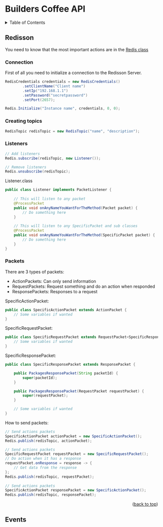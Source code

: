 # Builders Coffee API

<div id="top"></div>

<!-- TABLE OF CONTENTS -->
<details>
  <summary>Table of Contents</summary>
  <ol>
    <li>
      <a href="#redisson">Redisson</a>
      <ul>
        <li><a href="#redisson-connection">Connection</a></li>
        <li><a href="#redisson-topics">Creating topics</a></li>
        <li><a href="#redisson-listeners">Listeners</a></li>
        <li><a href="#redisson-packets">Packets</a></li>
      </ul>
    </li>
  </ol>
</details>

## Redisson
<div id="redisson"></div>

You need to know that the most important actions are in the [Redis class](https://github.com/builderscoffee/builderscoffeeapi/blob/main/src/main/java/eu/builderscoffee/api/common/redisson/Redis.java)

### Connection
<div id="redisson-connection"></div>
First of all you need to initialize a connection to the Redisson Server.

```java
RedisCredentials credentials = new RedisCredentials()
        .setClientName("Client name")
        .setIp("192.168.1.1")
        .setPassword("secretpassword")
        .setPort(2657);

Redis.Initialize("Instance name", credentials, 0, 0);
```

### Creating topics
<div id="redisson-topics"></div>

```java
RedisTopic redisTopic = new RedisTopic("name", "description");
```

### Listeners
<div id="redisson-listeners"></div>

```java
// Add listeners
Redis.subscribe(redisTopic, new Listener());

// Remove listeners
Redis.unsubscribe(redisTopic);
```

Listener.class
```java
public class Listener implements PacketListener {
    
    // This will listen to any packet
    @ProcessPacket
    public void onAnyNameYouWantForTheMethod(Packet packet) {
        // Do something here
    }
    
    // This will listen to any SpecificPacket and sub classes
    @ProcessPacket
    public void onAnyNameYouWantForTheMethod(SpecificPacket packet) {
        // Do something here
    }
}
```

### Packets
<div id="redisson-packets"></div>

There are 3 types of packets:
* ActionPackets: Can only send information
* RequestPackets: Request something and do an action when responded
* ResponsePackets: Responses to a request

SpecificActionPacket:
```java
public class SpecificActionPacket extends ActionPacket {
    // Some variables if wanted
}
```

SpecificRequestPacket:
```java
public class SpecificRequestPacket extends RequestPacket<SpecificResponsePacket> {
    // Some variables if wanted
}
```

SpecificResponsePacket:
```java
public class SpecificResponsePacket extends ResponsePacket {

    public PackagesResponsePacket(String packetId) {
        super(packetId);
    }

    public PackagesResponsePacket(RequestPacket requestPacket) {
        super(requestPacket);
    }

    // Some variables if wanted
}
```

How to send packets:
```java
// Send actions packets
SpecificActionPacket actionPacket = new SpecificActionPacket();
Redis.publish(redisTopic, actionPacket);

// Send actions packets
SpecificRequestPacket requestPacket = new SpecificRequestPacket();
// Do action when it has a response
requestPacket.onResponse = response -> {
    // Get data from the response
};
Redis.publish(redisTopic, requestPacket);
        
// Send actions packets
SpecificActionPacket responsePacket = new SpecificActionPacket();
Redis.publish(redisTopic, responsePacket);
```


<p align="right">(<a href="#top">back to top</a>)</p>

## Events
<div id="events"></div>
